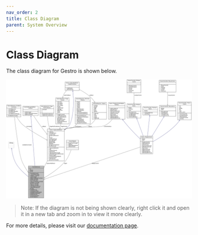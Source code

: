 ```yaml
---
nav_order: 2
title: Class Diagram
parent: System Overview
---
```


# Class Diagram

The class diagram for Gestro is shown below.

<div align="center">
  <img src="../assets/diagrams/Class Diagram.png" alt="Gestro class diagram" width="600">
</div>

> Note: If the diagram is not being shown clearly, right click it and open it in a new tab and zoom in to view it more clearly.

For more details, please visit our [documentation page](docs/html/index.html).
